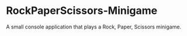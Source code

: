 # RockPaperScissors-Minigame
A small console application that plays a Rock, Paper, Scissors minigame.
